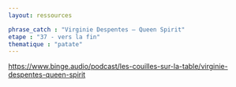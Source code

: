 ```yaml
---
layout: ressources

phrase_catch : "Virginie Despentes – Queen Spirit"
etape : "37 - vers la fin"
thematique : "patate"
---
```


https://www.binge.audio/podcast/les-couilles-sur-la-table/virginie-despentes-queen-spirit